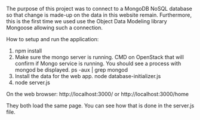The purpose of this project was to connect to a MongoDB NoSQL database so that change is made-up on the data in this website remain. Furthermore, this is the first time we used use the Object Data Modeling library Mongoose allowing such a connection.


How to setup and run the application:
1. npm install
2. Make sure the mongo server is running.  CMD on OpenStack that will confirm if 
Mongo service is running.  You should see a process with mongod be displayed.
ps -aux | grep mongod
3. Install the data for the web app.
node database-initializer.js
4. node server.js

On the web browser:
http://localhost:3000/
or
http://localhost:3000/home

They both load the same page.  You can see how that is done in the server.js file.
